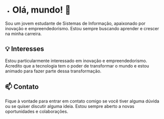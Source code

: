- # Olá, mundo! 👋

Sou um jovem estudante de Sistemas de Informação, apaixonado por inovação e empreendedorismo. Estou sempre buscando aprender e crescer na minha carreira.



## 💡 Interesses

Estou particularmente interessado em inovação e empreendedorismo. Acredito que a tecnologia tem o poder de transformar o mundo e estou animado para fazer parte dessa transformação.

## 📫 Contato

Fique à vontade para entrar em contato comigo se você tiver alguma dúvida ou se quiser discutir alguma ideia. Estou sempre aberto a novas oportunidades e colaborações.

<!---
4909thalysson/4909thalysson is a ✨ special ✨ repository because its `README.md` (this file) appears on your GitHub profile.
You can click the Preview link to take a look at your changes.
--->
